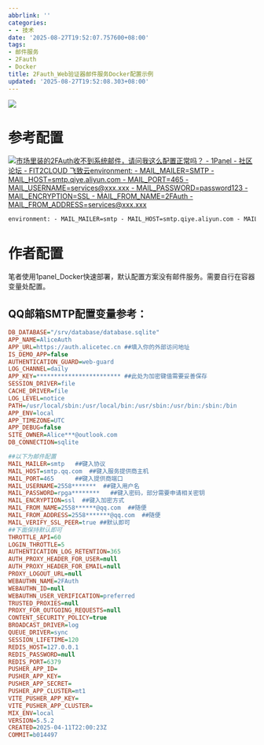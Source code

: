 ```yaml
---
abbrlink: ''
categories:
- - 技术
date: '2025-08-27T19:52:07.757600+08:00'
tags:
- 邮件服务
- 2Fauth
- Docker
title: 2Fauth_Web验证器邮件服务Docker配置示例
updated: '2025-08-27T19:52:08.303+08:00'
---
```

[![](https://www.alicetec.cn/upload/image-Xjbl.png)](https://www.alicetec.cn/upload/image-Xjbl.png)

# 参考配置

[![](https://bbs.fit2cloud.com/uploads/default/optimized/1X/45a64ba9dc447d9aa003da87bfab0f8a75064f02_2_32x32.png)市场里装的2FAuth收不到系统邮件，请问我这么配置正常吗？ - 1Panel - 社区论坛 - FIT2CLOUD 飞致云environment: - MAIL\_MAILER=SMTP - MAIL\_HOST=smtp.qiye.aliyun.com - MAIL\_PORT=465 - MAIL\_USERNAME=services@xxx.xxx - MAIL\_PASSWORD=password123 - MAIL\_ENCRYPTION=SSL - MAIL\_FROM\_NAME=2FAuth - MAIL\_FROM\_ADDRESS=services@xxx.xxx](https://bbs.fit2cloud.com/t/topic/7186)

```graphql
environment: - MAIL_MAILER=smtp - MAIL_HOST=smtp.qiye.aliyun.com - MAIL_PORT=465 - MAIL_USERNAME=services@xxx.xxx - MAIL_PASSWORD=password123 - MAIL_ENCRYPTION=ssl - MAIL_FROM_NAME=2FAuth - MAIL_FROM_ADDRESS=services@xxx.xxx
```


# 作者配置

笔者使用1panel\_Docker快速部署，默认配置方案没有邮件服务。需要自行在容器变量处配置。

## QQ邮箱SMTP配置变量参考：

```ini
DB_DATABASE="/srv/database/database.sqlite"
APP_NAME=AliceAuth
APP_URL=https://auth.alicetec.cn ##填入你的外部访问地址
IS_DEMO_APP=false
AUTHENTICATION_GUARD=web-guard
LOG_CHANNEL=daily
APP_KEY=************************ ##此处为加密键值需要妥善保存
SESSION_DRIVER=file
CACHE_DRIVER=file
LOG_LEVEL=notice
PATH=/usr/local/sbin:/usr/local/bin:/usr/sbin:/usr/bin:/sbin:/bin
APP_ENV=local
APP_TIMEZONE=UTC
APP_DEBUG=false
SITE_OWNER=Alice***@outlook.com 
DB_CONNECTION=sqlite

##以下为邮件配置
MAIL_MAILER=smtp   ##键入协议
MAIL_HOST=smtp.qq.com  ##键入服务提供商主机
MAIL_PORT=465      ##键入提供商端口
MAIL_USERNAME=2558*******  ##键入用户名
MAIL_PASSWORD=rpga********   ##键入密码，部分需要申请相关密钥
MAIL_ENCRYPTION=ssl  ##键入加密方式 
MAIL_FROM_NAME=2558******@qq.com  ##随便
MAIL_FROM_ADDRESS=2558*******@qq.com  ##随便
MAIL_VERIFY_SSL_PEER=true ##默认即可
##下面保持默认即可
THROTTLE_API=60
LOGIN_THROTTLE=5
AUTHENTICATION_LOG_RETENTION=365
AUTH_PROXY_HEADER_FOR_USER=null
AUTH_PROXY_HEADER_FOR_EMAIL=null
PROXY_LOGOUT_URL=null
WEBAUTHN_NAME=2FAuth
WEBAUTHN_ID=null
WEBAUTHN_USER_VERIFICATION=preferred
TRUSTED_PROXIES=null
PROXY_FOR_OUTGOING_REQUESTS=null
CONTENT_SECURITY_POLICY=true
BROADCAST_DRIVER=log
QUEUE_DRIVER=sync
SESSION_LIFETIME=120
REDIS_HOST=127.0.0.1
REDIS_PASSWORD=null
REDIS_PORT=6379
PUSHER_APP_ID=
PUSHER_APP_KEY=
PUSHER_APP_SECRET=
PUSHER_APP_CLUSTER=mt1
VITE_PUSHER_APP_KEY=
VITE_PUSHER_APP_CLUSTER=
MIX_ENV=local
VERSION=5.5.2
CREATED=2025-04-11T22:00:23Z
COMMIT=b014497
```
